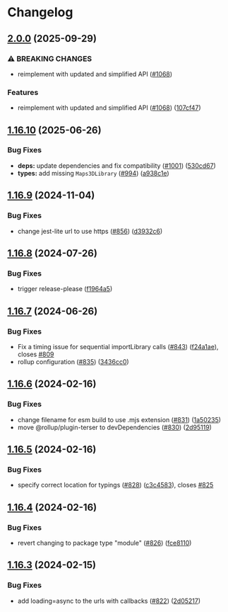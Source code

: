 # Changelog

## [2.0.0](https://github.com/googlemaps/js-api-loader/compare/v1.16.10...v2.0.0) (2025-09-29)


### ⚠ BREAKING CHANGES

* reimplement with updated and simplified API ([#1068](https://github.com/googlemaps/js-api-loader/issues/1068))

### Features

* reimplement with updated and simplified API ([#1068](https://github.com/googlemaps/js-api-loader/issues/1068)) ([107cf47](https://github.com/googlemaps/js-api-loader/commit/107cf476ada8507fa05d5f8039b81a94e0818f29))

## [1.16.10](https://github.com/googlemaps/js-api-loader/compare/v1.16.9...v1.16.10) (2025-06-26)


### Bug Fixes

* **deps:** update dependencies and fix compatibility ([#1001](https://github.com/googlemaps/js-api-loader/issues/1001)) ([530cd67](https://github.com/googlemaps/js-api-loader/commit/530cd67eca59702cb02262bc32f852751c373334))
* **types:** add missing `Maps3DLibrary` ([#994](https://github.com/googlemaps/js-api-loader/issues/994)) ([a938c1e](https://github.com/googlemaps/js-api-loader/commit/a938c1ed7e900db3926d5809d793a0e18f328bf3))

## [1.16.9](https://github.com/googlemaps/js-api-loader/compare/v1.16.8...v1.16.9) (2024-11-04)


### Bug Fixes

* change jest-lite url to use https ([#856](https://github.com/googlemaps/js-api-loader/issues/856)) ([d3932c6](https://github.com/googlemaps/js-api-loader/commit/d3932c63f6e02f196fd1b21fb024d200d920fbca))

## [1.16.8](https://github.com/googlemaps/js-api-loader/compare/v1.16.7...v1.16.8) (2024-07-26)


### Bug Fixes

* trigger release-please ([f1964a5](https://github.com/googlemaps/js-api-loader/commit/f1964a5233f2de606cbf6bd7a36afa50fe614cfa))

## [1.16.7](https://github.com/googlemaps/js-api-loader/compare/v1.16.6...v1.16.7) (2024-06-26)


### Bug Fixes

* Fix a timing issue for sequential importLibrary calls ([#843](https://github.com/googlemaps/js-api-loader/issues/843)) ([f24a1ae](https://github.com/googlemaps/js-api-loader/commit/f24a1aea8f508356bb51ed6972e0724dc36c9596)), closes [#809](https://github.com/googlemaps/js-api-loader/issues/809)
* rollup configuration ([#835](https://github.com/googlemaps/js-api-loader/issues/835)) ([3436cc0](https://github.com/googlemaps/js-api-loader/commit/3436cc0b90ea64e0b38a3e3dfe54e003a3aba970))

## [1.16.6](https://github.com/googlemaps/js-api-loader/compare/v1.16.5...v1.16.6) (2024-02-16)


### Bug Fixes

* change filename for esm build to use .mjs extension ([#831](https://github.com/googlemaps/js-api-loader/issues/831)) ([1a50235](https://github.com/googlemaps/js-api-loader/commit/1a50235c6c42611bbe6b0efc9c4c246a7b3e8a59))
* move @rollup/plugin-terser to devDependencies ([#830](https://github.com/googlemaps/js-api-loader/issues/830)) ([2d95119](https://github.com/googlemaps/js-api-loader/commit/2d951197b6256ae82a51d555549cbdb900d4e208))

## [1.16.5](https://github.com/googlemaps/js-api-loader/compare/v1.16.4...v1.16.5) (2024-02-16)


### Bug Fixes

* specify correct location for typings ([#828](https://github.com/googlemaps/js-api-loader/issues/828)) ([c3c4583](https://github.com/googlemaps/js-api-loader/commit/c3c45833ae54cc384943883252c949e27eb7dd08)), closes [#825](https://github.com/googlemaps/js-api-loader/issues/825)

## [1.16.4](https://github.com/googlemaps/js-api-loader/compare/v1.16.3...v1.16.4) (2024-02-16)


### Bug Fixes

* revert changing to package type "module" ([#826](https://github.com/googlemaps/js-api-loader/issues/826)) ([fce8110](https://github.com/googlemaps/js-api-loader/commit/fce81109d3efd59e6b7fad434dc40a02e5d06ed8))

## [1.16.3](https://github.com/googlemaps/js-api-loader/compare/v1.16.2...v1.16.3) (2024-02-15)


### Bug Fixes

* add loading=async to the urls with callbacks ([#822](https://github.com/googlemaps/js-api-loader/issues/822)) ([2d05217](https://github.com/googlemaps/js-api-loader/commit/2d05217cd728175724e1fcf024e33e21cd9cc4b2))
